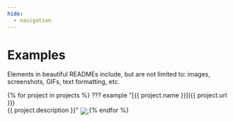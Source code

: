 ```yaml
---
hide:
  - navigation
---
```


# Examples

Elements in beautiful READMEs include, 
but are not limited to: images, screenshots, 
GIFs, text formatting, etc.

{% for project in projects %}
??? example "[{{ project.name }}]({{ project.url }})<br>{{ project.description }}"
    <a href="{{ project.url }}">
    <img src="{{ project.images }}" align="center">
    </a>
{% endfor %}